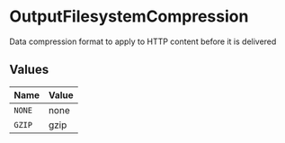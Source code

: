 # OutputFilesystemCompression

Data compression format to apply to HTTP content before it is delivered


## Values

| Name   | Value  |
| ------ | ------ |
| `NONE` | none   |
| `GZIP` | gzip   |